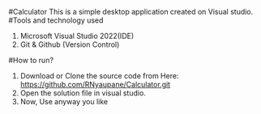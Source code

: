 #Calculator
This is a simple desktop application created on Visual studio.
#Tools and technology used
1. Microsoft Visual Studio 2022(IDE)
2. Git & Github (Version Control)

#How to run?
1. Download or Clone the source code from Here: https://github.com/RNyaupane/Calculator.git
2. Open the solution file in visual studio.
3. Now, Use anyway you like
